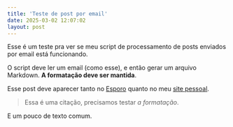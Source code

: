 ```yaml
---
title: 'Teste de post por email'
date: 2025-03-02 12:07:02
layout: post
---
```

Esse é um teste pra ver se meu script de processamento de posts enviados por email está funcionando.

O script deve ler um email (como esse), e então gerar um arquivo Markdown. **A formatação deve ser mantida**.

Esse post deve aparecer tanto no [Esporo](https://esporo.net/) quanto no meu [site pessoal](https://arthr.me/).

> Essa é uma citação, precisamos testar _a formatação_.

E um pouco de texto comum.